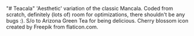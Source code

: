 "# Teacala" 
'Aesthetic' variation of the classic Mancala.
Coded from scratch, definitely (lots of) room for optimizations, there shouldn't be any bugs :).
S/o to Arizona Green Tea for being delicious.
Cherry blossom icon created by Freepik from flaticon.com.
